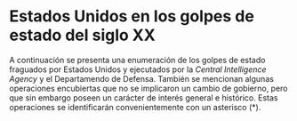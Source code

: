 # Estados Unidos en los golpes de estado del siglo XX
A continuación se presenta una enumeración de los golpes de estado fraguados por Estados Unidos y ejecutados por la _Central Intelligence Agency_ y el Departamendo de Defensa. También se mencionan algunas operaciones encubiertas que no se implicaron un cambio de gobierno, pero que sin embargo poseen un carácter de interés general e histórico. Estas operaciones se identificarán convenientemente con un asterisco (&ast;).
